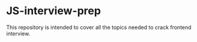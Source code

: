 # JS-interview-prep
This repository is intended to cover all the topics needed to crack frontend interview.
